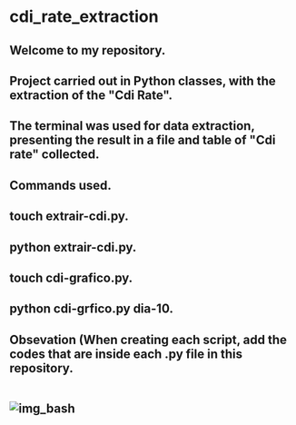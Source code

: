 # cdi_rate_extraction
<h2> Welcome to my repository.
<h2> Project carried out in Python classes, with the extraction of the "Cdi Rate".
<h2> The terminal was used for data extraction, presenting the result in a file and table of 
"Cdi rate" collected.
<h2> Commands used.
<h2> touch extrair-cdi.py. 
<h2> python extrair-cdi.py.
<h2> touch cdi-grafico.py.
<h2> python cdi-grfico.py dia-10.
<h2> Obsevation (When creating each script, add the codes that are inside each .py file in this repository.
<br></br>


![img_bash](https://user-images.githubusercontent.com/129814574/233262577-218c10cd-8d82-4ea9-a7ca-fa6cbede2d22.jpg)
